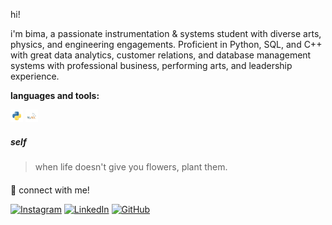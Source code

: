 hi!

i'm bima, a passionate instrumentation & systems student with diverse arts, physics, and engineering engagements. Proficient in Python, SQL, and C++ with great data analytics, customer relations, and database management systems with professional business, performing arts, and leadership experience.

**languages and tools:**  

<code><img height="20" src="https://raw.githubusercontent.com/github/explore/80688e429a7d4ef2fca1e82350fe8e3517d3494d/topics/python/python.png"></code>
<code><img height="20" src="https://raw.githubusercontent.com/github/explore/80688e429a7d4ef2fca1e82350fe8e3517d3494d/topics/mysql/mysql.png"></code>

##### self

> when life doesn't give you flowers, plant them.
####
💬 connect with me!

<a href="https://www.instagram.com/bimaaristo/" target="_blank"><img src="https://raw.githubusercontent.com/arturssmirnovs/arturssmirnovs/master/ig.png" alt="Instagram" width="30"></a>
<a href="https://www.linkedin.com/in/bimaaristo/" target="_blank"><img src="https://raw.githubusercontent.com/arturssmirnovs/arturssmirnovs/master/in.png" alt="LinkedIn" width="30"></a>
<a href="https://github.com/sxiera" target="_blank"><img src="https://raw.githubusercontent.com/arturssmirnovs/arturssmirnovs/master/git.png" alt="GitHub" width="30"></a>
